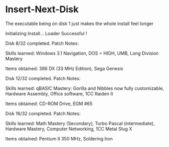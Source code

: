 # Insert-Next-Disk
The executable being on disk 1 just makes the whole install feel longer

Initializing Install... Loader Successful !

Disk 8/32 completed. Patch Notes:

Skills learned: Windows 3.1 Navigation, DOS = HIGH, UMB, Long Division Mastery

Items obtained: 386 DX (33 MHz Edition), Sega Genesis

Disk 12/32 completed. Patch Notes:

Skills learned: qBASIC Mastery: Gorilla and Nibbles now fully customizable, Hardware Assembly, Office software, 1CC Raiden II

Items obtained: CD-ROM Drive, EGM #65

Disk 16/32 completed. Patch Notes:

Skills learned: Math Mastery (Secondary), Turbo Pascal (intermediate), Hardware Mastery, Computer Networking, 1CC Metal Slug X

Items obtained: Pentium II 350 MHz, Soldering Iron

